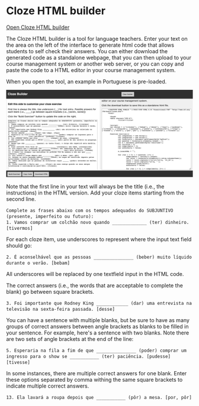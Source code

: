 # Cloze HTML builder

[Open Cloze HTML builder](http://htmlpreview.github.io/?https://github.com/picoral/cloze_html_builder/blob/master/index.html)

The Cloze HTML builder is a tool for language teachers. Enter your text on the area on the left of the interface to generate html code that allows students to self check their answers. You can either download the generated code as a standalone webpage, that you can then upload to your course management system or another web server, or you can copy and paste the code to a HTML editor in your course management system.

When you open the tool, an example in Portuguese is pre-loaded.

![alt text](screenshots/onload.png "screenshot of interface when first loaded")


Note that the first line in your text will always be the title (i.e., the instructions) in the HTML version. Add your cloze items starting from the second line.

```
Complete as frases abaixo com os tempos adequados do SUBJUNTIVO (presente, imperfeito ou futuro):
1. Vamos comprar um colchão novo quando _____________ (ter) dinheiro. [tivermos]
```

For each cloze item, use underscores to represent where the input text field should go:

```
2. É aconselhável que as pessoas _______________ (beber) muito líquido durante o verão. [bebam]
```

All underscores will be replaced by one textfield input in the HTML code.

The correct answers (i.e., the words that are acceptable to complete the blank) go between square brackets.

```
3. Foi importante que Rodney King ____________ (dar) uma entrevista na televisão na sexta-feira passada. [desse]
```

You can have a sentence with multiple blanks, but be sure to have as many groups of correct answers between angle brackets as blanks to be filled in your sentence. For example, here's a sentence with two blanks. Note there are two sets of angle brackets at the end of the line:

```
5. Esperaria na fila a fim de que _______________ (poder) comprar um ingresso para o show se ___________ (ter) paciência. [pudesse] [tivesse]
```

In some instances, there are multiple correct answers for one blank. Enter these options separated by comma withing the same square brackets to indicate multiple correct answers.

```
13. Ela lavará a roupa depois que ___________ (pôr) a mesa. [por, pôr]
```
